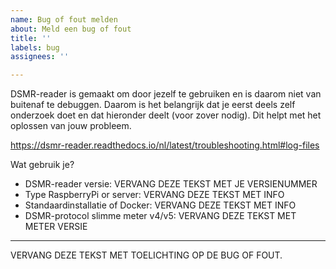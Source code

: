 ```yaml
---
name: Bug of fout melden
about: Meld een bug of fout
title: ''
labels: bug
assignees: ''

---
```


DSMR-reader is gemaakt om door jezelf te gebruiken en is daarom niet van buitenaf te debuggen. Daarom is het belangrijk dat je eerst deels zelf onderzoek doet en dat hieronder deelt (voor zover nodig). Dit helpt met het oplossen van jouw probleem. 

https://dsmr-reader.readthedocs.io/nl/latest/troubleshooting.html#log-files

Wat gebruik je?
- DSMR-reader versie:   VERVANG DEZE TEKST MET JE VERSIENUMMER
- Type RaspberryPi or server:   VERVANG DEZE TEKST MET INFO
- Standaardinstallatie of Docker:   VERVANG DEZE TEKST MET INFO
- DSMR-protocol slimme meter v4/v5:   VERVANG DEZE TEKST MET METER VERSIE

---

VERVANG DEZE TEKST MET TOELICHTING OP DE BUG OF FOUT.
